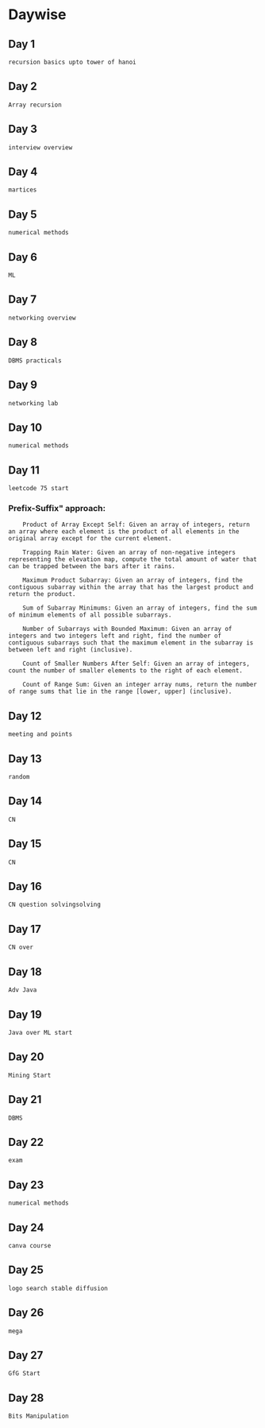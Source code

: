 # Daywise

## Day 1
    recursion basics upto tower of hanoi
## Day 2
    Array recursion
## Day 3
    interview overview
## Day 4
    martices
## Day 5    
    numerical methods    
## Day 6
    ML
## Day 7
    networking overview
## Day 8
    DBMS practicals
## Day 9
    networking lab
## Day 10
    numerical methods
## Day 11
    leetcode 75 start
    
  ### Prefix-Suffix" approach:

        Product of Array Except Self: Given an array of integers, return an array where each element is the product of all elements in the original array except for the current element.

        Trapping Rain Water: Given an array of non-negative integers representing the elevation map, compute the total amount of water that can be trapped between the bars after it rains.

        Maximum Product Subarray: Given an array of integers, find the contiguous subarray within the array that has the largest product and return the product.

        Sum of Subarray Minimums: Given an array of integers, find the sum of minimum elements of all possible subarrays.

        Number of Subarrays with Bounded Maximum: Given an array of integers and two integers left and right, find the number of contiguous subarrays such that the maximum element in the subarray is between left and right (inclusive).

        Count of Smaller Numbers After Self: Given an array of integers, count the number of smaller elements to the right of each element.

        Count of Range Sum: Given an integer array nums, return the number of range sums that lie in the range [lower, upper] (inclusive).
## Day 12
    meeting and points
## Day 13
    random
## Day 14
    CN
## Day 15
    CN 
## Day 16
    CN question solvingsolving
## Day 17
    CN over 
## Day 18 
    Adv Java
## Day 19
    Java over ML start
## Day 20
    Mining Start
## Day 21
    DBMS
## Day 22
    exam 
## Day 23
    numerical methods
## Day 24
    canva course
## Day 25
    logo search stable diffusion
## Day 26
    mega
## Day 27
    GfG Start
## Day 28
    Bits Manipulation
